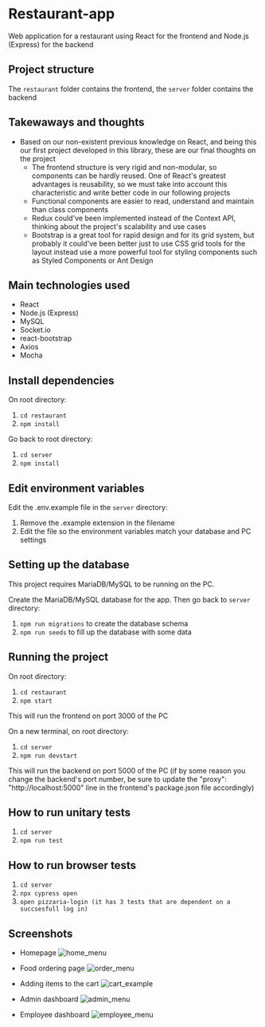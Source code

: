 # Restaurant-app

Web application for a restaurant using React for the frontend and Node.js (Express) for the backend

## Project structure

The `restaurant` folder contains the frontend, the `server` folder contains the backend

## Takewaways and thoughts

- Based on our non-existent previous knowledge on React, and being this our first project developed in this library, these are our final thoughts on the project
   - The frontend structure is very rigid and non-modular, so components can be hardly reused. One of React's greatest advantages is reusability, so we must take into account this characteristic and write better code in our following projects
   - Functional components are easier to read, understand and maintain than class components
   - Redux could've been implemented instead of the Context API, thinking about the project's scalability and use cases
   - Bootstrap is a great tool for rapid design and for its grid system, but probably it could've been better just to use CSS grid tools for the layout instead use a more powerful tool for styling components such as Styled Components or Ant Design
   

## Main technologies used

- React
- Node.js (Express)
- MySQL
- Socket.io
- react-bootstrap
- Axios
- Mocha


## Install dependencies

On root directory:

1. `cd restaurant`
1. `npm install`

Go back to root directory:

1. `cd server`
1. `npm install`

## Edit environment variables

Edit the .env.example file in the `server` directory:

1. Remove the .example extension in the filename
2. Edit the file so the environment variables match your database and PC settings

## Setting up the database

This project requires MariaDB/MySQL to be running on the PC.

Create the MariaDB/MySQL database for the app. Then go back to `server` directory:

1. `npm run migrations` to create the database schema
1. `npm run seeds` to fill up the database with some data

## Running the project

On root directory:

1. `cd restaurant`
1. `npm start`

This will run the frontend on port 3000 of the PC

On a new terminal, on root directory:

1. `cd server`
1. `npm run devstart`

This will run the backend on port 5000 of the PC (if by some reason you change the backend's port number, be sure to update the "proxy": "http://localhost:5000" line in the frontend's package.json file accordingly)

## How to run unitary tests

1. `cd server`
2. `npm run test`

## How to run browser tests

1. `cd server`
2. `npx cypress open`
3. `open pizzaria-login (it has 3 tests that are dependent on a succsesfull log in)`

## Screenshots

- Homepage
  ![home_menu](https://user-images.githubusercontent.com/26470569/82774294-0a6d0580-9e0a-11ea-8e0c-607083eaea10.png)

- Food ordering page
  ![order_menu](https://user-images.githubusercontent.com/26470569/82774438-79e2f500-9e0a-11ea-8d56-c262f981487d.png)

- Adding items to the cart
  ![cart_example](https://user-images.githubusercontent.com/26470569/83167108-7040e200-a0d5-11ea-9f9a-bde0ab23d8c0.png)

- Admin dashboard
  ![admin_menu](https://user-images.githubusercontent.com/26470569/82774302-0e992300-9e0a-11ea-9b5e-2d3f4ca9323b.png)

- Employee dashboard
  ![employee_menu](https://user-images.githubusercontent.com/26470569/82774304-0e992300-9e0a-11ea-996a-9cd9e77ec051.png)
